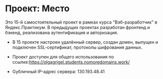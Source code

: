 # Проект: Место 
Это 15-й самостоятельный проект в рамках курса "Вэб-разработчик" в Яндекс.Практикум.
В предыдущих проектах разработан фронтенд и бэкенд, реализована аутентификация и авторизация.

* В 15 проекте настроен удалённый сервер, создан домен, выпущен и подключен SSL-сертификат, протоколы шифрования данных. 

* Проект доступен для общего использования по ссылке:https://olgagrigel.students.nomoredomains.work/
* Gубличный IP-адрес сервера: 130.193.48.41
